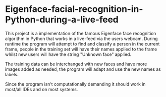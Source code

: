 # Eigenface-facial-recognition-in-Python-during-a-live-feed

This project is a implementation of the famous Eigenface face recognition algorithm in Python that works in a live-feed via the users webcam. 
During runtime the program will attempt to find and classify a person in the current frame, people in the training set will have their names applied to the frame whilst new 
users will have the string "Unknown face" applied.

The training data can be interchanged with new faces and have more images added as needed, the program will adapt and use the new names as labels.

Since the program isn't computationally demanding it should work in most/all IDEs and on most systems.
